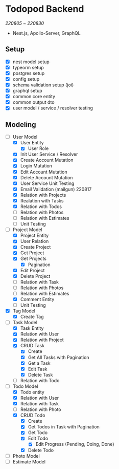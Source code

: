# Todopod Backend

_220805_ ~ _220830_

- Nest.js, Apollo-Server, GraphQL

## Setup

- [x] nest model setup
- [x] typeorm setup
- [x] postgres setup
- [x] config setup
- [x] schema validation setup (joi)
- [x] graphql setup
- [x] common core entity
- [x] common output dto
- [x] user model / service / resolver testing

## Modeling

- [ ] User Model
  - [x] User Entity
    - [x] User Role
  - [x] Init User Service / Resolver
  - [x] Create Account Mutation
  - [x] Login Mutation
  - [x] Edit Account Mutation
  - [x] Delete Account Mutation
  - [x] User Service Unit Testing
  - [x] Email Validation (mailgun) 220817
  - [x] Relation with Projects
  - [x] Realation with Tasks
  - [x] Relation with Todos
  - [ ] Relation with Photos
  - [ ] Relation with Estimates
  - [ ] Unit Testing
- [ ] Project Model
  - [x] Project Entity
  - [x] User Relation
  - [x] Create Project
  - [x] Get Project
  - [x] Get Projects
    - [x] Pagination
  - [x] Edit Project
  - [x] Delete Project
  - [ ] Relation with Task
  - [ ] Relation with Photos
  - [ ] Relation with Estimates
  - [x] Comment Entity
  - [ ] Unit Testing
- [x] Tag Model
  - [x] Create Tag
- [ ] Task Model
  - [x] Task Entity
  - [x] Relation with User
  - [x] Relation with Project
  - [x] CRUD Task
    - [x] Create
    - [x] Get All Tasks with Pagination
    - [x] Get a Task
    - [x] Edit Task
    - [x] Delete Task
  - [ ] Relation with Todo
- [ ] Todo Model
  - [x] Todo entity
  - [x] Relation with User
  - [x] Relation with Task
  - [ ] Relation with Photo
  - [x] CRUD Todo
    - [x] Create
    - [x] Get Todos in Task with Pagination
    - [x] Get Todo
    - [x] Edit Todo
      - [x] Edit Progress (Pending, Doing, Done)
    - [x] Delete Todo
- [ ] Photo Model
- [ ] Estimate Model
